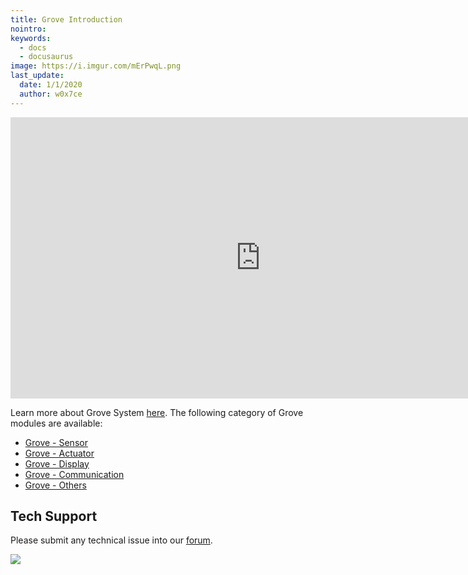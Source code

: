 ```yaml
---
title: Grove Introduction
nointro:
keywords:
  - docs
  - docusaurus
image: https://i.imgur.com/mErPwqL.png
last_update:
  date: 1/1/2020
  author: w0x7ce
---
```


<iframe width="800" height="450" src="https://www.youtube.com/embed/1Rc_OiebDPo" frameborder="0" allow="accelerometer; autoplay; encrypted-media; gyroscope; picture-in-picture" allowfullscreen></iframe>


Learn more about Grove System [here](/Grove/Grove_System/). The following category of Grove modules are available:

- [Grove - Sensor](https://wiki.seeedstudio.com/Sensor/)
- [Grove - Actuator](https://wiki.seeedstudio.com/Actuator/)
- [Grove - Display](https://wiki.seeedstudio.com/Display/)
- [Grove - Communication](https://wiki.seeedstudio.com/Communication/)
- [Grove - Others](https://wiki.seeedstudio.com/Others/)


## Tech Support
Please submit any technical issue into our [forum](https://forum.seeedstudio.com/). <br /><p><a href="https://www.seeedstudio.com/act-4.html?utm_source=wiki&utm_medium=wikibanner&utm_campaign=newproducts" target="_blank"><img src="https://files.seeedstudio.com/wiki/Wiki_Banner/new_product.jpg" /></a></p>
